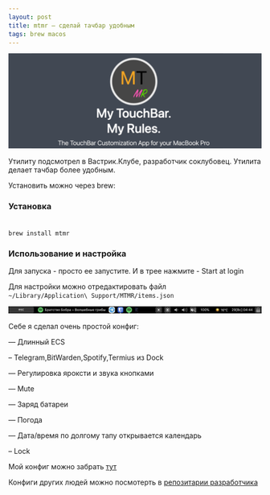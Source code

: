 ```yaml
---
layout: post
title: mtmr – сделай тачбар удобным
tags: brew macos 
---
```

![](https://raw.githubusercontent.com/tatarinovms/tatarinovms.github.io/master/images/posts/mtmr/logos.png)

Утилиту подсмотрел в Вастрик.Клубе, разработчик соклубовец. 
Утилита делает тачбар более удобным. 

Установить можно через brew:

### Установка

<code>
brew install mtmr
</code>
 
### Использование и настройка

Для запуска - просто ее запустите. И в трее нажмите - Start at login

Для настройки можно отредактировать файл <code> ~/Library/Application\ Support/MTMR/items.json </code>

![](https://raw.githubusercontent.com/tatarinovms/tatarinovms.github.io/master/images/posts/mtmr/logo.png)

Себе я сделал очень простой конфиг: 

— Длинный ECS

– Telegram,BitWarden,Spotify,Termius  из Dock

— Регулировка яроксти и звука кнопками

— Mute

— Заряд батареи

— Погода

— Дата/время по долгому тапу открывается календарь

– Lock 

Мой конфиг можно забрать [тут](https://raw.githubusercontent.com/tatarinovms/tatarinovms.github.io/master/images/posts/mtmr/items.json)

Конфиги других людей можно посмотерть в [репозитарии разработчика](https://github.com/Toxblh/MTMR-presets)
